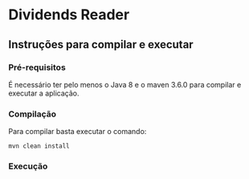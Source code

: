 # Dividends Reader

## Instruções para compilar e executar

### Pré-requisitos

É necessário ter pelo menos o Java 8 e o maven 3.6.0 para compilar e executar a aplicação.

### Compilação

Para compilar basta executar o comando:

```mvn clean install```

### Execução

